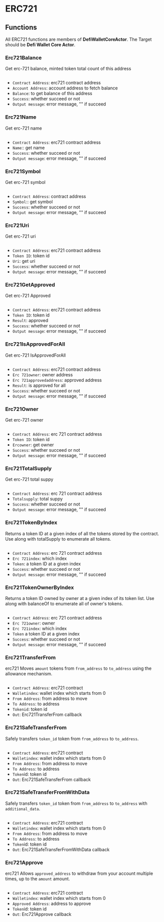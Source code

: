# ERC721

## Functions

All ERC721 functions are members of **DefiWalletCoreActor**. The Target should be **Defi Wallet Core Actor**.

### Erc721Balance

Get erc-721 balance, minted token total count of this address

<figure><img src="../../../.gitbook/assets/cronos-gamefi-blueprint-erc721balance" alt=""><figcaption></figcaption></figure>

* `Contract Address`: erc721 contract address
* `Account Address`: account address to fetch balance
* `Balance`: to get balance of this address
* `Success`: whether succeed or not
* `Output message`: error message, "" if succeed

### Erc721Name

Get erc-721 name

<figure><img src="../../../.gitbook/assets/cronos-gamefi-blueprint-erc721name" alt=""><figcaption></figcaption></figure>

* `Contract Address`: erc721 contract address
* `Name`:: get name
* `Success`: whether succeed or not
* `Output message`: error message, "" if succeed

### Erc721Symbol

Get erc-721 symbol

<figure><img src="../../../.gitbook/assets/cronos-gamefi-blueprint-erc721symbol" alt=""><figcaption></figcaption></figure>

* `Contract Address`: contract address
* `Symbol`:: get symbol
* `Success`: whether succeed or not
* `Output message`: error message, "" if succeed

### Erc721Uri

Get erc-721 uri

<figure><img src="../../../.gitbook/assets/cronos-gamefi-blueprint-erc721uri" alt=""><figcaption></figcaption></figure>

* `Contract Address`: erc721 contract address
* `Token ID`: token id
* `Uri`: get uri
* `Success`: whether succeed or not
* `Output message`: error message, "" if succeed

### Erc721GetApproved

Get erc-721 Approved

<figure><img src="../../../.gitbook/assets/cronos-gamefi-blueprint-erc721getapproved" alt=""><figcaption></figcaption></figure>

* `Contract Address`: erc721 contract address
* `Token ID`: token id
* `Result`: approved
* `Success`: whether succeed or not
* `Output message`: error message, "" if succeed

### Erc721IsApprovedForAll

Get erc-721 IsApprovedForAll

<figure><img src="../../../.gitbook/assets/cronos-gamefi-blueprint-erc721isapprovedforall" alt=""><figcaption></figcaption></figure>

* `Contract Address`: erc721 contract address
* `Erc 721owner`: owner address
* `Erc 721approvedaddress`: approved address
* `Result`: is approved for all
* `Success`: whether succeed or not
* `Output message`: error message, "" if succeed

### Erc721Owner

Get erc-721 owner

<figure><img src="../../../.gitbook/assets/cronos-gamefi-blueprint-erc721owner" alt=""><figcaption></figcaption></figure>

* `Contract Address`: erc 721 contract address
* `Token ID`: token id
* `Ercowner`: get owner
* `Success`: whether succeed or not
* `Output message`: error message, "" if succeed

### Erc721TotalSupply

Get erc-721 total suppy

<figure><img src="../../../.gitbook/assets/cronos-gamefi-blueprint-erc721totalsupply" alt=""><figcaption></figcaption></figure>

* `Contract Address`: erc 721 contract address
* `Totalsupply`: total suppy
* `Success`: whether succeed or not
* `Output message`: error message, "" if succeed

### Erc721TokenByIndex

Returns a token ID at a given index of all the tokens stored by the contract. Use along with totalSupply to enumerate all tokens.

<figure><img src="../../../.gitbook/assets/cronos-gamefi-blueprint-erc721tokenbyindex" alt=""><figcaption></figcaption></figure>

* `Contract Address`: erc 721 contract address
* `Erc 721index`: which index
* `Token`: a token ID at a given index
* `Success`: whether succeed or not
* `Output message`: error message, "" if succeed

### Erc721TokenOwnerByIndex

Returns a token ID owned by owner at a given index of its token list. Use along with balanceOf to enumerate all of owner's tokens.

<figure><img src="../../../.gitbook/assets/cronos-gamefi-blueprint-erc721tokenownerbyindex" alt=""><figcaption></figcaption></figure>

* `Contract Address`: erc 721 contract address
* `Erc 721owner`: owner
* `Erc 721index`: which index
* `Token` a token ID at a given index
* `Success`: whether succeed or not
* `Output message`: error message, "" if succeed

### Erc721TransferFrom

erc721 Moves `amount` tokens from `from_address` to `to_address` using the allowance mechanism.

<figure><img src="../../../.gitbook/assets/image (1) (1).png" alt=""><figcaption></figcaption></figure>

* `Contract Address`: erc721 contract
* `Walletindex`: wallet index which starts from 0
* `From Address`: from address to move
* `To Address`: to address
* `Tokenid`: token id
* `Out`: Erc721TransferFrom callback

### Erc721SafeTransferFrom

Safely transfers `token_id` token from `from_address` to `to_address`.

<figure><img src="../../../.gitbook/assets/cronos-gamefi-blueprint-erc721transferfrom" alt=""><figcaption></figcaption></figure>

* `Contract Address`: erc721 contract
* `Walletindex`: wallet index which starts from 0
* `From Address`: from address to move
* `To Address`: to address
* `Token`id: token id
* `Out`: Erc721SafeTransferFrom callback

### Erc721SafeTransferFromWithData

Safely transfers `token_id` token from `from_address` to `to_address` with `additional_data`.

<figure><img src="../../../.gitbook/assets/cronos-gamefi-blueprint-erc721safetransferdata" alt=""><figcaption></figcaption></figure>

* `Contract Address`: erc721 contract
* `Walletindex`: wallet index which starts from 0
* `From Address`: from address to move
* `To Address`: to address
* `Token`id: token id
* `Out`: Erc721SafeTransferFromWithData callback

### Erc721Approve

erc721 Allows `approved_address` to withdraw from your account multiple times, up to the `amount` amount.

<figure><img src="../../../.gitbook/assets/cronos-gamefi-blueprint-erc721approve" alt=""><figcaption></figcaption></figure>

* `Contract Address`: erc721 contract
* `Walletindex`: wallet index which starts from 0
* `Approved Address`: address to approve
* `Token`id: token id
* `Out`: Erc721Approve callback
